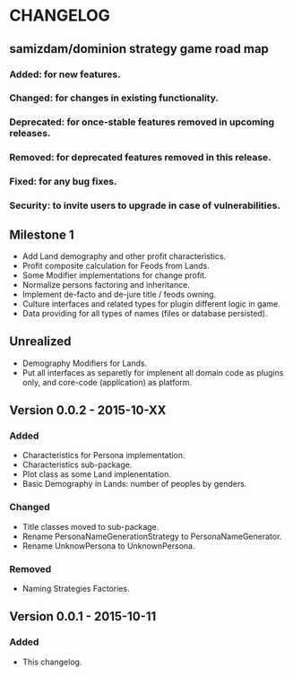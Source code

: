 # CHANGELOG

## samizdam/dominion strategy game road map

### Added: for new features.
### Changed: for changes in existing functionality.
### Deprecated: for once-stable features removed in upcoming releases.
### Removed: for deprecated features removed in this release.
### Fixed: for any bug fixes.
### Security: to invite users to upgrade in case of vulnerabilities.

## Milestone 1
- Add Land demography and other profit characteristics. 
- Profit composite calculation for Feods from Lands. 
- Some Modifier implementations for change profit.  
- Normalize persons factoring and inheritance. 	
- Implement de-facto and de-jure title / feods owning. 
- Culture interfaces and related types for plugin different logic in game. 
- Data providing for all types of names (files or database persisted). 

## Unrealized   
- Demography Modifiers for Lands.
- Put all interfaces as separetly for implenent all domain code as plugins only, and core-code (application) as platform.  

## Version 0.0.2 - 2015-10-XX
### Added
- Characteristics for Persona implementation.
- Characteristics sub-package.
- Plot class as some Land implenentation.
- Basic Demography in Lands: number of peoples by genders. 

### Changed
- Title classes moved to sub-package. 
- Rename PersonaNameGenerationStrategy to PersonaNameGenerator. 
- Rename UnknowPersona to UnknownPersona. 

### Removed
- Naming Strategies Factories. 

## Version 0.0.1 - 2015-10-11
### Added 
- This changelog.  